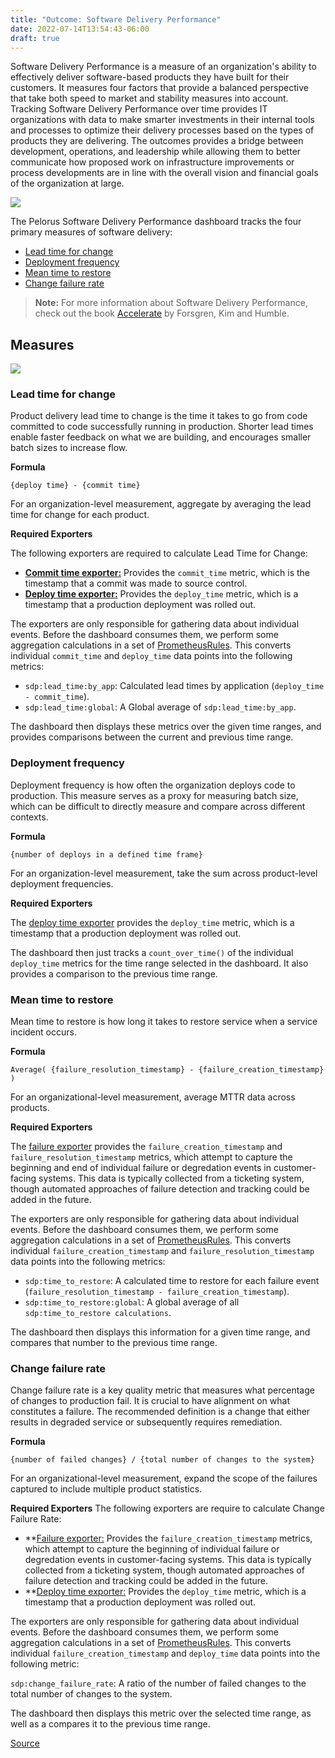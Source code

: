 ```yaml
---
title: "Outcome: Software Delivery Performance"
date: 2022-07-14T13:54:43-06:00
draft: true
---
```

Software Delivery Performance is a measure of an organization's ability to effectively deliver software-based products they have built for their customers. It measures four factors that provide a balanced perspective that take both speed to market and stability measures into account. Tracking Software Delivery Performance over time provides IT organizations with data to make smarter investments in their internal tools and processes to optimize their delivery processes based on the types of products they are delivering. The outcomes provides a bridge between development, operations, and leadership while allowing them to better communicate how proposed work on infrastructure improvements or process developments are in line with the overall vision and financial goals of the organization at large.

![](/Pelorus/SoftDelPerfDash.png)

The Pelorus Software Delivery Performance dashboard tracks the four primary measures of software delivery:

* [Lead time for change](https://konveyor.github.io/pelorus/softwaredeliveryperformance/#lead-time-for-change)
* [Deployment frequency](https://konveyor.github.io/pelorus/softwaredeliveryperformance/#deployment-frequency)
* [Mean time to restore](https://konveyor.github.io/pelorus/softwaredeliveryperformance/#mean-time-to-restore)
* [Change failure rate](https://konveyor.github.io/pelorus/softwaredeliveryperformance/#change-failure-rate)

 > **Note:** For more information about Software Delivery Performance, check out the book [Accelerate](https://itrevolution.com/book/accelerate/) by Forsgren, Kim and Humble.

## Measures
![](/Pelorus/ExpRelDiag.png)

### Lead time for change
Product delivery lead time to change is the time it takes to go from code committed to code successfully running in production. Shorter lead times enable faster feedback on what we are building, and encourages smaller batch sizes to increase flow.

**Formula**
```
{deploy time} - {commit time}
```
For an organization-level measurement, aggregate by averaging the lead time for change for each product.

**Required Exporters**

The following exporters are required to calculate Lead Time for Change:

* **[Commit time exporter:](https://github.com/konveyor/pelorus/tree/master/exporters/committime)** Provides the `commit_time` metric, which is the timestamp that a commit was made to source control.
* **[Deploy time exporter:](https://github.com/konveyor/pelorus/tree/master/exporters/deploytime)** Provides the `deploy_time` metric, which is a timestamp that a production deployment was rolled out.

The exporters are only responsible for gathering data about individual events. Before the dashboard consumes them, we perform some aggregation calculations in a set of [PrometheusRules](https://github.com/konveyor/pelorus/blob/master/charts/pelorus/templates/prometheus-rules.yaml). This converts individual `commit_time` and `deploy_time` data points into the following metrics:

* `sdp:lead_time:by_app`: Calculated lead times by application (`deploy_time - commit_time`).
* `sdp:lead_time:global`: A Global average of `sdp:lead_time:by_app`.

The dashboard then displays these metrics over the given time ranges, and provides comparisons between the current and previous time range.

### Deployment frequency
Deployment frequency is how often the organization deploys code to production. This measure serves as a proxy for measuring batch size, which can be difficult to directly measure and compare across different contexts.

**Formula**
```
{number of deploys in a defined time frame}
```
For an organization-level measurement, take the sum across product-level deployment frequencies.

**Required Exporters**

The [deploy time exporter](https://github.com/konveyor/pelorus/tree/master/exporters/deploytime) provides the `deploy_time` metric, which is a timestamp that a production deployment was rolled out.

The dashboard then just tracks a `count_over_time()` of the individual `deploy_time` metrics for the time range selected in the dashboard. It also provides a comparison to the previous time range.

### Mean time to restore
Mean time to restore is how long it takes to restore service when a service incident occurs.

**Formula**
```
Average( {failure_resolution_timestamp} - {failure_creation_timestamp} )
```
For an organizational-level measurement, average MTTR data across products.

**Required Exporters**

The [failure exporter](https://github.com/konveyor/pelorus/tree/master/exporters/failure) provides the `failure_creation_timestamp` and `failure_resolution_timestamp` metrics, which attempt to capture the beginning and end of individual failure or degredation events in customer-facing systems. This data is typically collected from a ticketing system, though automated approaches of failure detection and tracking could be added in the future.

The exporters are only responsible for gathering data about individual events. Before the dashboard consumes them, we perform some aggregation calculations in a set of [PrometheusRules](https://github.com/konveyor/pelorus/blob/master/charts/pelorus/templates/prometheus-rules.yaml). This converts individual `failure_creation_timestamp` and `failure_resolution_timestamp` data points into the following metrics:

* `sdp:time_to_restore`: A calculated time to restore for each failure event (`failure_resolution_timestamp - failure_creation_timestamp`).
* `sdp:time_to_restore:global`: A global average of all `sdp:time_to_restore calculations`.

The dashboard then displays this information for a given time range, and compares that number to the previous time range.

### Change failure rate
Change failure rate is a key quality metric that measures what percentage of changes to production fail. It is crucial to have alignment on what constitutes a failure. The recommended definition is a change that either results in degraded service or subsequently requires remediation.

**Formula**
```
{number of failed changes} / {total number of changes to the system}
```
For an organizational-level measurement, expand the scope of the failures captured to include multiple product statistics.

**Required Exporters**
The following exporters are require to calculate Change Failure Rate:

* **[Failure exporter:](https://github.com/konveyor/pelorus/tree/master/exporters/failure) Provides the `failure_creation_timestamp` metrics, which attempt to capture the beginning of individual failure or degredation events in customer-facing systems. This data is typically collected from a ticketing system, though automated approaches of failure detection and tracking could be added in the future.
* **[Deploy time exporter:](https://github.com/konveyor/pelorus/tree/master/exporters/deploytime) Provides the `deploy_time` metric, which is a timestamp that a production deployment was rolled out.

The exporters are only responsible for gathering data about individual events. Before the dashboard consumes them, we perform some aggregation calculations in a set of [PrometheusRules](https://github.com/konveyor/pelorus/blob/master/charts/pelorus/templates/prometheus-rules.yaml). This converts individual `failure_creation_timestamp` and `deploy_time` data points into the following metric:

`sdp:change_failure_rate`: A ratio of the number of failed changes to the total number of changes to the system.

The dashboard then displays this metric over the selected time range, as well as a compares it to the previous time range.

[Source](https://github.com/konveyor/konveyor.github.io/blob/main/content/Pelorus/SoftwareDeliveryPerformance.md)
